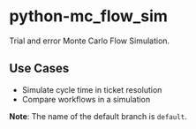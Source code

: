 # python-mc_flow_sim
Trial and error Monte Carlo Flow Simulation.

## Use Cases
* Simulate cycle time in ticket resolution
* Compare workflows in a simulation

**Note**: The name of the default branch is `default`.
